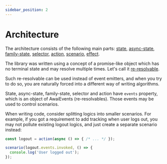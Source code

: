 ```yaml
---
sidebar_position: 2
---
```


# Architecture

The architecture consists of the following main parts: [state](/state), [async-state](/async-state), [family-state](/family-state), [selector](/selector), [action](/action), [scenario](/scenario), [effect](/effect).

The library was written using a concept of a promise-like object which has no terminal state and may resolve multiple times. Let's call it [re-resolvable](/re-resolvable).

Such re-resolvable can be used instead of event emitters, and when you try to do so, you are naturally forced into a different way of writing algorithms.

State, async-state, family-state, selector and action have `events` property, which is an object of AwaiEvents (re-resolvables). Those events may be used to control scenarios.

When writing code, consider splitting logics into smaller scenarios. For example, if you got a requirement to add tracking when user logs out, you may not pollute existing logout logics, and just create a separate scenario instead:

```ts title="Scenario handles tracking only"
const logout = action(async () => { /* ... */ });

scenario(logout.events.invoked, () => {
  console.log('User logged out');
});
```
